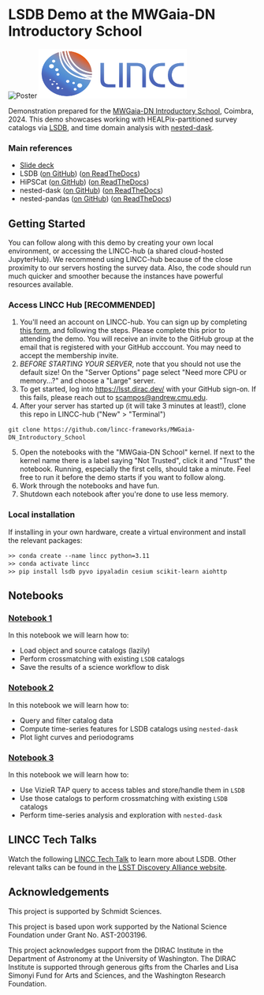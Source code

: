 # LSDB Demo at the MWGaia-DN Introductory School

<img src="https://indico.cern.ch/event/1413524/logo-1468400139.png" alt="Poster">

<img src="https://raw.githubusercontent.com/astronomy-commons/lsdb/main/docs/lincc-logo.png" width="300" height="100">

Demonstration prepared for the [MWGaia-DN Introductory School](https://indico.cern.ch/event/1413524), Coimbra, 2024.
This demo showcases working with HEALPix-partitioned survey catalogs via [LSDB](https://lsdb.readthedocs.io/en/stable/), and time domain analysis with [nested-dask](https://nested-dask.readthedocs.io/en/stable/).

### Main references

* [Slide deck](https://docs.google.com/presentation/d/1DwvqZVT250rWJdiwZxKHRGcgLofxjqyrTZxLeUFgfpY/edit?usp=sharing)
* LSDB ([on GitHub](https://github.com/astronomy-commons/lsdb)) 
  ([on ReadTheDocs](https://lsdb.readthedocs.io/en/stable/))
* HiPSCat ([on GitHub](https://github.com/astronomy-commons/hipscat))
  ([on ReadTheDocs](https://hipscat.readthedocs.io/en/stable/))
* nested-dask ([on GitHub](https://github.com/lincc-frameworks/nested-dask)) 
  ([on ReadTheDocs](https://nested-dask.readthedocs.io/en/stable/))
* nested-pandas ([on GitHub](https://github.com/lincc-frameworks/nested-pandas)) 
  ([on ReadTheDocs](https://nested-pandas.readthedocs.io/en/stable/))


## Getting Started 

You can follow along with this demo by creating your own local environment, or accessing the LINCC-hub (a shared cloud-hosted JupyterHub). We recommend using LINCC-hub because of the close proximity to our servers hosting the survey data. Also, the code should run much quicker and smoother because the instances have powerful resources available.

### Access LINCC Hub [RECOMMENDED]

1. You'll need an account on LINCC-hub. You can sign up by completing [this form](https://forms.gle/Xcm4oQJubSQySciz6), and following the steps. Please complete this prior to attending the demo. You will receive an invite to the GitHub group at the email that is registered with your GitHub acccount. You may need to accept the membership invite.
2. *BEFORE STARTING YOUR SERVER*, note that you should not use the default size! On the "Server Options" page select "Need more CPU or memory...?" and choose a "Large" server.
3. To get started, log into https://lsst.dirac.dev/ with your GitHub sign-on. If this fails, please reach out to scampos@andrew.cmu.edu.
4. After your server has started up (it will take 3 minutes at least!), clone this repo in LINCC-hub ("New" > "Terminal")

```
git clone https://github.com/lincc-frameworks/MWGaia-DN_Introductory_School
```

5. Open the notebooks with the "MWGaia-DN School" kernel. If next to the kernel name there is a label saying "Not Trusted", click it and "Trust" the notebook. Running, especially the first cells, should take a minute. Feel free to run it before the demo starts if you want to follow along.
6. Work through the notebooks and have fun.
7. Shutdown each notebook after you're done to use less memory.

### Local installation

If installing in your own hardware, create a virtual environment and install the relevant packages:

```
>> conda create --name lincc python=3.11
>> conda activate lincc
>> pip install lsdb pyvo ipyaladin cesium scikit-learn aiohttp
```

## Notebooks

### [Notebook 1](Notebook_1_Load_and_Xmatch.ipynb)

In this notebook we will learn how to:

- Load object and source catalogs (lazily)
- Perform crossmatching with existing `LSDB` catalogs
- Save the results of a science workflow to disk

### [Notebook 2](Notebook_2_Basic_Time_Domain.ipynb)

In this notebook we will learn how to:

- Query and filter catalog data
- Compute time-series features for LSDB catalogs using `nested-dask`
- Plot light curves and periodograms

### [Notebook 3](Notebook_3_Vizier_LSDB_Interaction.ipynb)

In this notebook we will learn how to:

- Use VizieR TAP query to access tables and store/handle them in `LSDB`
- Use those catalogs to perform crossmatching with existing `LSDB` catalogs
- Perform time-series analysis and exploration with `nested-dask`

## LINCC Tech Talks

Watch the following [LINCC Tech Talk](https://www.youtube.com/watch?v=yoGhI72Vl40) to learn more about LSDB. Other relevant talks can be found in the [LSST Discovery Alliance website](https://lsstdiscoveryalliance.org/programs/tech-talks/).

## Acknowledgements

This project is supported by Schmidt Sciences.

This project is based upon work supported by the National Science Foundation under Grant No. AST-2003196.

This project acknowledges support from the DIRAC Institute in the Department of Astronomy at the University of Washington. The DIRAC Institute is supported through generous gifts from the Charles and Lisa Simonyi Fund for Arts and Sciences, and the Washington Research Foundation.
